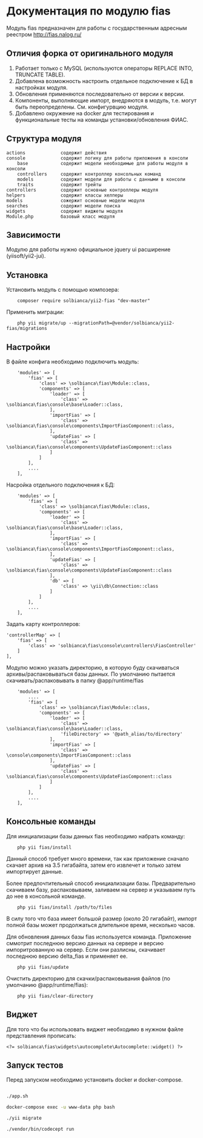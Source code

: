 Документация по модулю fias
============================

Модуль fias предназначен для работы с государственным адресным реестром http://fias.nalog.ru/ 

Отличия форка от оригинального модуля
-------------------------------------

1. Работает только с MySQL (используются операторы REPLACE INTO, TRUNCATE TABLE).
2. Добавлена возможность настроить отдельное подключение к БД в настройках модуля.
3. Обновления применяются последовательно от версии к версии.
4. Компоненты, выполняющие импорт, внедряются в модуль, т.е. могут быть переопределены. См. конфигурвцию модуля.
5. Добавлено окружение на docker для тестирования и функциональные тесты на команды установки/обновления ФИАС.


Структура модуля
-------------------

    actions             содержит действия               
    console             содержит логику для работы приложения в консоли
        base            содержит модели необходимые для работы модуля в консоли
        controllers     содержит контроллер консольных команд
        models          содержит модели для работы с данными в консоли
        traits          содержит трейты
    controllers         содержит основные контроллеры модуля
    helpers             содержит классы хелперы
    models              сожержит основные модели модуля
    searches            содержит модели поиска
    widgets             содержит виджеты модуля
    Module.php          базовый класс модуля
    
Зависимости
-------------------

Модулю для работы нужно официальное jquery ui расширение (yiisoft/yii2-jui).

Установка
-------------------
Установить модуль с помощью композера:
````
    composer require solbianca/yii2-fias "dev-master"
````

 Применить миграции:
 ````
     php yii migrate/up --migrationPath=@vendor/solbianca/yii2-fias/migrations
 ````
Настройки
-------------------

В файле конфига необходимо подключить модуль:
    
````
    'modules' => [
        'fias' => [
            'class' => \solbianca\fias\Module::class,
            'components' => [
                'loader' => [
                    'class' => \solbianca\fias\console\base\Loader::class,
                ],
                'importFias' => [
                    'class' => \solbianca\fias\console\components\ImportFiasComponent::class,
                ],
                'updateFias' => [
                    'class' => \solbianca\fias\console\components\UpdateFiasComponent::class
                ]
            ]
        ],
        ....
    ],
```` 

Насройка отдельного подключения к БД:

````
    'modules' => [
        'fias' => [
            'class' => \solbianca\fias\Module::class,
            'components' => [
                'loader' => [
                    'class' => \solbianca\fias\console\base\Loader::class,
                ],
                'importFias' => [
                    'class' => \solbianca\fias\console\components\ImportFiasComponent::class,
                ],
                'updateFias' => [
                    'class' => \solbianca\fias\console\components\UpdateFiasComponent::class
                ],
                'db' => [
                    'class' => \yii\db\Connection::class
                ]
            ]
        ],
        ....
    ],

````

Задать карту контроллеров:

````
'controllerMap' => [
    'fias' => [
        'class' => 'solbianca\fias\console\controllers\FiasController'
    ]
],
````

Модулю можно указать директорию, в которую буду скачиваться архивы/распаковываться базы данных.
По умолчанию пытается скачивать/распаковывать в папку @app/runtime/fias

````
    'modules' => [
        ....
        'fias' => [
            'class' => \solbianca\fias\Module::class,
            'components' => [
                'loader' => [
                    'class' => \solbianca\fias\console\base\Loader::class,
                    'fileDirectory' => '@path_alias/to/directory'
                ],
                'importFias' => [
                    'class' => \console\components\ImportFiasComponent::class
                ],
                'updateFias' => [
                    'class' => \solbianca\fias\console\components\UpdateFiasComponent::class
                ]
            ]
        ],
        ....
    ],
````
  
Консольные команды
-------------------

Для инициализации базы данных fias необходимо набрать команду:
````
    php yii fias/install
````
Данный способ требует много времени, так как приложение сначало скачает архив на 3.5 гигабайта, затем его извлечет и только затем импортирует данные.

Более предпочтительный способ инициализации базы. Предварительно скачиваем базу, распаковываем, заливаем на сервер и указываем путь до нее в консольной команде.
````
    php yii fias/install /path/to/files
````
В силу того что база имеет большой размер (около 20 гигабайт), импорт полной базы может продолжаться длительное время, несколько часов. 

Для обновления данных базы fias используется команда. Приложение сммотрит последнюю версию данных на сервере и версию импоритрованную на сервер.
Если они разлисны, скачивает последнюю версию delta_fias и применяет ее.
````
    php yii fias/update
````

Очистить директорию для скачки/распаковывания файлов (по умолчанию @app/runtime/fias):
````
    php yii fias/clear-directory
````

Виджет
-----------------------

Для того что бы использовать виджет необходимо в нужном файле представления прописать:

````
<?= solbianca\fias\widgets\autocomplete\Autocomplete::widget() ?>
````

Запуск тестов
-------------

Перед запуском необходимо установить docker и docker-compose.


```bash

./app.sh

docker-compose exec -u www-data php bash

./yii migrate

./vendor/bin/codecept run

```
